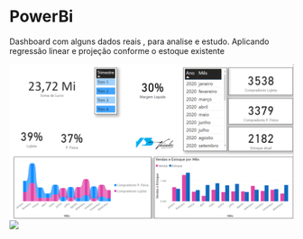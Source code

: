 # PowerBi
Dashboard com alguns dados reais , para analise e estudo.
Aplicando regressão linear e projeção conforme o estoque existente

<img src="Dashboard vsveiculos.png">

<img src="regressão linear vsveiculos.png">
